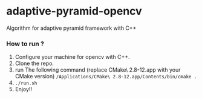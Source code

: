 # adaptive-pyramid-opencv
Algorithm for adaptive pyramid framework with C++


### How to run ?
1) Configure your machine for opencv with C++.  
2) Clone the repo.  
3) run The following command (replace CMake\ 2.8-12.app with your CMake version) ` /Applications/CMake\ 2.8-12.app/Contents/bin/cmake . `  
4) `./run.sh`  
5) Enjoy!!  
